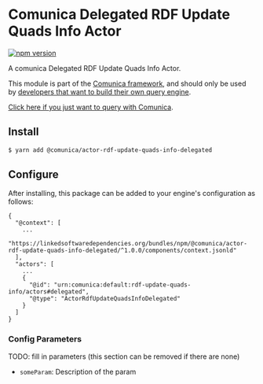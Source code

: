 # Comunica Delegated RDF Update Quads Info Actor

[![npm version](https://badge.fury.io/js/%40comunica%2Factor-rdf-update-quads-info-delegated.svg)](https://www.npmjs.com/package/@comunica/actor-rdf-update-quads-info-delegated)

A comunica Delegated RDF Update Quads Info Actor.

This module is part of the [Comunica framework](https://github.com/comunica/comunica),
and should only be used by [developers that want to build their own query engine](https://comunica.dev/docs/modify/).

[Click here if you just want to query with Comunica](https://comunica.dev/docs/query/).

## Install

```bash
$ yarn add @comunica/actor-rdf-update-quads-info-delegated
```

## Configure

After installing, this package can be added to your engine's configuration as follows:
```text
{
  "@context": [
    ...
    "https://linkedsoftwaredependencies.org/bundles/npm/@comunica/actor-rdf-update-quads-info-delegated/^1.0.0/components/context.jsonld"  
  ],
  "actors": [
    ...
    {
      "@id": "urn:comunica:default:rdf-update-quads-info/actors#delegated",
      "@type": "ActorRdfUpdateQuadsInfoDelegated"
    }
  ]
}
```

### Config Parameters

TODO: fill in parameters (this section can be removed if there are none)

* `someParam`: Description of the param
